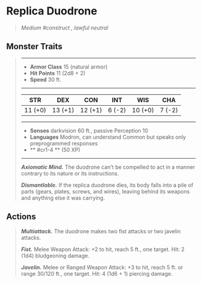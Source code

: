 # Replica Duodrone
>*Medium #construct , lawful neutral*
## Monster Traits
>___
>- **Armor Class** 15 (natural armor)
>- **Hit Points** 11 (2d8 + 2)
>- **Speed** 30 ft.
>___
>|STR|DEX|CON|INT|WIS|CHA|
>|:---:|:---:|:---:|:---:|:---:|:---:|
>|11 (+0)|13 (+1)|12 (+1)|6 (-2)|10 (+0)|7 (-2)|
>___
>- **Senses** darkvision 60 ft., passive Perception 10
>- **Languages** Modron, can understand Common but speaks only preprogrammed responses
>- ** #cr1-4 ** (50 XP)
>___
>***Axiomatic Mind.*** The duodrone can't be compelled to act in a manner contrary to its nature or its instructions.  
>
>***Dismantlable.*** If the replica duodrone dies, its body falls into a pile of parts (gears, plates, screws, and wires), leaving behind its weapons and anything else it was carrying.  
>
## Actions
>***Multiattack.*** The duodrone makes two fist attacks or two javelin attacks.  
>
>***Fist.*** Melee Weapon Attack: +2 to hit, reach 5 ft., one target. Hit: 2 (1d4) bludgeoning damage.  
>
>***Javelin.*** Melee  or Ranged Weapon Attack: +3 to hit, reach 5 ft. or range 30/120 ft., one target. Hit: 4 (1d6 + 1) piercing damage.